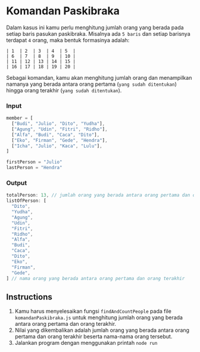 # Komandan Paskibraka

Dalam kasus ini kamu perlu menghitung jumlah orang yang berada pada setiap baris pasukan paskibraka. Misalnya ada `5 baris` dan setiap barisnya terdapat `4` orang, maka bentuk formasinya adalah:

    | 1  | 2  | 3  | 4  | 5  |
    | 6  | 7  | 8  | 9  | 10 |
    | 11 | 12 | 13 | 14 | 15 |
    | 16 | 17 | 18 | 19 | 20 |

Sebagai komandan, kamu akan menghitung jumlah orang dan menampilkan namanya yang berada antara orang pertama (`yang sudah ditentukan`) hingga orang terakhir (`yang sudah ditentukan`).

### Input

```js
member = [
  ["Budi", "Julio", "Dito", "Yudha"],
  ["Agung", "Udin", "Fitri", "Ridho"],
  ["Alfa", "Budi", "Caca", "Dito"],
  ["Eko", "Firman", "Gede", "Hendra"],
  ["Icha", "Julio", "Kaca", "Lulu"],
]

firstPerson = "Julio"
lastPerson = "Hendra"
```

### Output

```js
totalPerson: 13, // jumlah orang yang berada antara orang pertama dan orang terakhir
listOfPerson: [
  "Dito",
  "Yudha",
  "Agung",
  "Udin",
  "Fitri",
  "Ridho",
  "Alfa",
  "Budi",
  "Caca",
  "Dito",
  "Eko",
  "Firman",
  "Gede",
] // nama orang yang berada antara orang pertama dan orang terakhir
```

## Instructions

1. Kamu harus menyelesaikan fungsi `findAndCountPeople` pada file `komandanPaskibraka.js` untuk menghitung jumlah orang yang berada antara orang pertama dan orang terakhir.
2. Nilai yang dikembalikan adalah jumlah orang yang berada antara orang pertama dan orang terakhir beserta nama-nama orang tersebut.
3. Jalankan program dengan menggunakan printah `node run`
